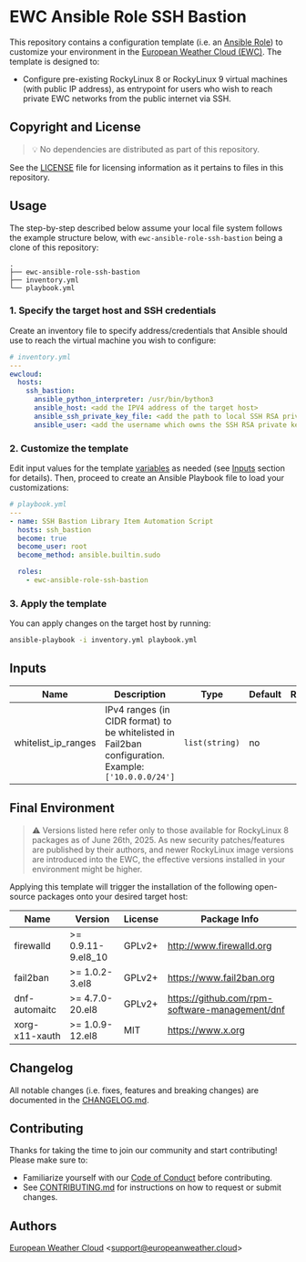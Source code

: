 # EWC Ansible Role SSH Bastion

This repository contains a configuration template 
(i.e. an [Ansible Role](https://docs.ansible.com/ansible/latest/playbook_guide/playbooks_reuse_roles.html)) 
to customize your environment in the
[European Weather Cloud (EWC)](https://europeanweather.cloud/).
The template is designed to:
* Configure pre-existing RockyLinux 8 or RockyLinux 9 virtual machines (with 
public IP address), as entrypoint for users who wish to reach private
EWC networks from the public internet via SSH.

## Copyright and License
>💡 No dependencies are distributed as part of this repository.

See the [LICENSE](./LICENSE) file for licensing information as it pertains to
files in this repository.

## Usage

The step-by-step described below assume your local file system follows the 
example structure below, with `ewc-ansible-role-ssh-bastion` being a clone of this
repository:
```
.
├── ewc-ansible-role-ssh-bastion
├── inventory.yml
└── playbook.yml
```

### 1. Specify the target host and SSH credentials
Create an inventory file to specify address/credentials that Ansible should use
to reach the virtual machine you wish to configure:
```yaml
# inventory.yml
---
ewcloud:
  hosts:
    ssh_bastion:
      ansible_python_interpreter: /usr/bin/bython3
      ansible_host: <add the IPV4 address of the target host>
      ansible_ssh_private_key_file: <add the path to local SSH RSA private key file>
      ansible_user: <add the username which owns the SSH RSA private key >
```
### 2. Customize the template

Edit input values for the template [variables](./vars/main.yml) as needed (see
[Inputs](#inputs) section for details).
Then, proceed to create an Ansible Playbook file to load your customizations: 

```yaml
# playbook.yml
---
- name: SSH Bastion Library Item Automation Script
  hosts: ssh_bastion
  become: true
  become_user: root
  become_method: ansible.builtin.sudo

  roles:
    - ewc-ansible-role-ssh-bastion
```

### 3. Apply the template


You can apply changes on the target host by running:
```bash
ansible-playbook -i inventory.yml playbook.yml
```

## Inputs

| Name | Description | Type | Default | Required |
|------|-------------|------|---------|:--------:|
| whitelist_ip_ranges | IPv4 ranges (in CIDR format) to be whitelisted in Fail2ban configuration. Example: `['10.0.0.0/24']` | `list(string)` | no | n/a |

## Final Environment
>⚠️ Versions listed here refer only to those available for RockyLinux 8
packages as of June 26th, 2025. As new security patches/features are 
published by their authors, and newer RockyLinux image versions are 
introduced into the EWC, the effective versions installed in your 
environment might be higher.

Applying this template will trigger the installation of the following 
open-source packages onto your desired target host:

| Name | Version | License | Package Info |
|------|---------|---------|--------------|
| firewalld | >= 0.9.11-9.el8_10 | GPLv2+ | http://www.firewalld.org |
| fail2ban | >= 1.0.2-3.el8 | GPLv2+ | https://www.fail2ban.org |
| dnf-automaitc | >= 4.7.0-20.el8 | GPLv2+ | https://github.com/rpm-software-management/dnf |
| xorg-x11-xauth | >= 1.0.9-12.el8 | MIT | https://www.x.org |

## Changelog
All notable changes (i.e. fixes, features and breaking changes) are documented 
in the [CHANGELOG.md](./CHANGELOG.md).

## Contributing

Thanks for taking the time to join our community and start contributing!
Please make sure to:
* Familiarize yourself with our [Code of Conduct](./CODE_OF_CONDUCT.md) before 
contributing.
* See [CONTRIBUTING.md](./CONTRIBUTING.md) for instructions on how to request 
or submit changes.

## Authors

[European Weather Cloud](http://support.europeanweather.cloud/) 
<[support@europeanweather.cloud](mailto:support@europeanweather.cloud)>
